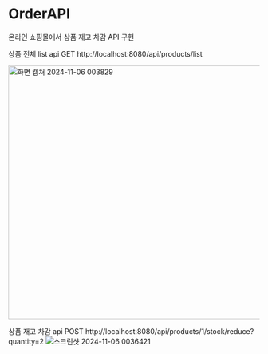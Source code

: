 # OrderAPI
온라인 쇼핑몰에서 상품 재고 차감 API 구현

상품 전체 list api
GET http://localhost:8080/api/products/list
<div>
<img width="509" alt="화면 캡처 2024-11-06 003829" src="https://github.com/user-attachments/assets/345baa7a-7b59-45d2-89fd-0d61e637cc0c">
</div>

상품 재고 차감 api
POST http://localhost:8080/api/products/1/stock/reduce?quantity=2
![스크린샷 2024-11-06 0036421](https://github.com/user-attachments/assets/73226716-ea1e-4e06-be70-3aace27baec7)
